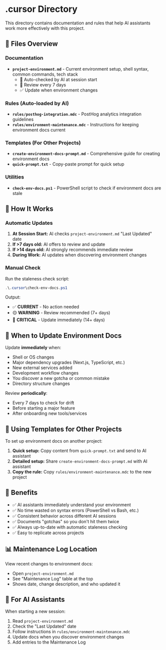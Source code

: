 # .cursor Directory

This directory contains documentation and rules that help AI assistants work more effectively with this project.

## 📁 Files Overview

### Documentation
- **`project-environment.md`** - Current environment setup, shell syntax, common commands, tech stack
  - 🔄 Auto-checked by AI at session start
  - 📅 Review every 7 days
  - ✅ Update when environment changes

### Rules (Auto-loaded by AI)
- **`rules/posthog-integration.mdc`** - PostHog analytics integration guidelines
- **`rules/environment-maintenance.mdc`** - Instructions for keeping environment docs current

### Templates (For Other Projects)
- **`create-environment-docs-prompt.md`** - Comprehensive guide for creating environment docs
- **`quick-prompt.txt`** - Copy-paste prompt for quick setup

### Utilities
- **`check-env-docs.ps1`** - PowerShell script to check if environment docs are stale

## 🔄 How It Works

### Automatic Updates
1. **At Session Start:** AI checks `project-environment.md` "Last Updated" date
2. **If >7 days old:** AI offers to review and update
3. **If >14 days old:** AI strongly recommends immediate review
4. **During Work:** AI updates when discovering environment changes

### Manual Check
Run the staleness check script:
```powershell
.\.cursor\check-env-docs.ps1
```

Output:
- ✅ **CURRENT** - No action needed
- 🟡 **WARNING** - Review recommended (7+ days)
- 🔴 **CRITICAL** - Update immediately (14+ days)

## 📝 When to Update Environment Docs

Update **immediately** when:
- Shell or OS changes
- Major dependency upgrades (Next.js, TypeScript, etc.)
- New external services added
- Development workflow changes
- You discover a new gotcha or common mistake
- Directory structure changes

Review **periodically**:
- Every 7 days to check for drift
- Before starting a major feature
- After onboarding new tools/services

## 🚀 Using Templates for Other Projects

To set up environment docs on another project:

1. **Quick setup:** Copy content from `quick-prompt.txt` and send to AI assistant
2. **Detailed setup:** Share `create-environment-docs-prompt.md` with AI assistant
3. **Copy the rule:** Copy `rules/environment-maintenance.mdc` to the new project

## 🎯 Benefits

- ✅ AI assistants immediately understand your environment
- ✅ No time wasted on syntax errors (PowerShell vs Bash, etc.)
- ✅ Consistent behavior across different AI sessions
- ✅ Documents "gotchas" so you don't hit them twice
- ✅ Always up-to-date with automatic staleness checking
- ✅ Easy to replicate across projects

## 📊 Maintenance Log Location

View recent changes to environment docs:
- Open `project-environment.md`
- See "Maintenance Log" table at the top
- Shows date, change description, and who updated it

## 🤖 For AI Assistants

When starting a new session:
1. Read `project-environment.md` 
2. Check the "Last Updated" date
3. Follow instructions in `rules/environment-maintenance.mdc`
4. Update docs when you discover environment changes
5. Add entries to the Maintenance Log

